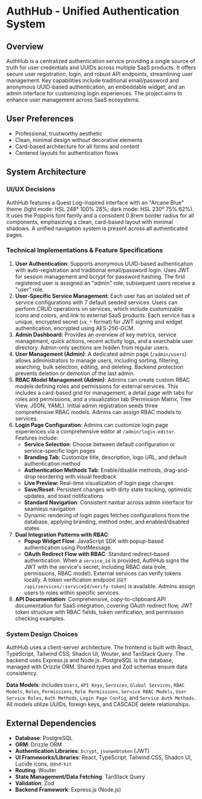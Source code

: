 # AuthHub - Unified Authentication System

## Overview
AuthHub is a centralized authentication service providing a single source of truth for user credentials and UUIDs across multiple SaaS products. It offers secure user registration, login, and robust API endpoints, streamlining user management. Key capabilities include traditional email/password and anonymous UUID-based authentication, an embeddable widget, and an admin interface for customizing login experiences. The project aims to enhance user management across SaaS ecosystems.

## User Preferences
- Professional, trustworthy aesthetic
- Clean, minimal design without decorative elements
- Card-based architecture for all forms and content
- Centered layouts for authentication flows

## System Architecture
### UI/UX Decisions
AuthHub features a Quest Log-inspired interface with an "Arcane Blue" theme (light mode: HSL 248° 100% 28%; dark mode: HSL 230° 75% 62%). It uses the Poppins font family and a consistent 0.8rem border radius for all components, emphasizing a clean, card-based layout with minimal shadows. A unified navigation system is present across all authenticated pages.

### Technical Implementations & Feature Specifications
1.  **User Authentication**: Supports anonymous UUID-based authentication with auto-registration and traditional email/password login. Uses JWT for session management and bcrypt for password hashing. The first registered user is assigned an "admin" role; subsequent users receive a "user" role.
2.  **User-Specific Service Management**: Each user has an isolated set of service configurations with 7 default seeded services. Users can perform CRUD operations on services, which include customizable icons and colors, and link to external SaaS products. Each service has a unique, encrypted secret (`sk_*` format) for JWT signing and widget authentication, encrypted using AES-256-GCM.
3.  **Admin Dashboard**: Provides an overview of key metrics, service management, quick actions, recent activity logs, and a searchable user directory. Admin-only sections are hidden from regular users.
4.  **User Management (Admin)**: A dedicated admin page (`/admin/users`) allows administrators to manage users, including sorting, filtering, searching, bulk selection, editing, and deleting. Backend protection prevents deletion or demotion of the last admin.
5.  **RBAC Model Management (Admin)**: Admins can create custom RBAC models defining roles and permissions for external services. This includes a card-based grid for management, a detail page with tabs for roles and permissions, and a visualization tab (Permission Matrix, Tree View, JSON, YAML). Initial admin registration seeds three comprehensive RBAC models. Admins can assign RBAC models to services.
6.  **Login Page Configuration**: Admins can customize login page experiences via a comprehensive editor at `/admin/login-editor`. Features include:
    *   **Service Selection**: Choose between default configuration or service-specific login pages
    *   **Branding Tab**: Customize title, description, logo URL, and default authentication method
    *   **Authentication Methods Tab**: Enable/disable methods, drag-and-drop reordering with visual feedback
    *   **Live Preview**: Real-time visualization of login page changes
    *   **Save/Reset**: Persistent changes with dirty state tracking, optimistic updates, and toast notifications
    *   **Standard Navigation**: Consistent navbar across admin interface for seamless navigation
    *   Dynamic rendering of login pages fetches configurations from the database, applying branding, method order, and enabled/disabled states
7.  **Dual Integration Patterns with RBAC**:
    *   **Popup Widget Flow**: JavaScript SDK with popup-based authentication using PostMessage.
    *   **OAuth Redirect Flow with RBAC**: Standard redirect-based authentication. When a `service_id` is provided, AuthHub signs the JWT with the service's secret, including RBAC data (role, permissions, RBAC model). External services can verify tokens locally. A token verification endpoint (`GET /api/services/:serviceId/verify-token`) is available. Admins assign users to roles within specific services.
8.  **API Documentation**: Comprehensive, copy-to-clipboard API documentation for SaaS integration, covering OAuth redirect flow, JWT token structure with RBAC fields, token verification, and permission checking examples.

### System Design Choices
AuthHub uses a client-server architecture. The frontend is built with React, TypeScript, Tailwind CSS, Shadcn UI, Wouter, and TanStack Query. The backend uses Express.js and Node.js. PostgreSQL is the database, managed with Drizzle ORM. Shared types and Zod schemas ensure data consistency.

**Data Models**: Includes `Users`, `API Keys`, `Services`, `Global Services`, `RBAC Models`, `Roles`, `Permissions`, `Role Permissions`, `Service RBAC Models`, `User Service Roles`, `Auth Methods`, `Login Page Config`, and `Service Auth Methods`. All models utilize UUIDs, foreign keys, and CASCADE delete relationships.

## External Dependencies
*   **Database**: PostgreSQL
*   **ORM**: Drizzle ORM
*   **Authentication Libraries**: `bcrypt`, `jsonwebtoken` (JWT)
*   **UI Frameworks/Libraries**: React, TypeScript, Tailwind CSS, Shadcn UI, Lucide icons, `@dnd-kit`
*   **Routing**: Wouter
*   **State Management/Data Fetching**: TanStack Query
*   **Validation**: Zod
*   **Backend Framework**: Express.js (Node.js)